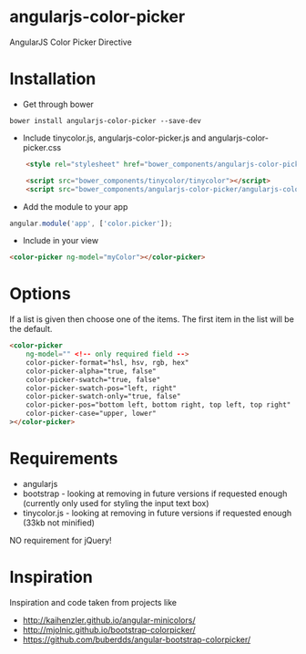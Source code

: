 angularjs-color-picker
=====================

AngularJS Color Picker Directive

Installation
=====
* Get through bower
```shell
bower install angularjs-color-picker --save-dev
```

* Include tinycolor.js, angularjs-color-picker.js and angularjs-color-picker.css
```html
    <style rel="stylesheet" href="bower_components/angularjs-color-picker/angularjs-color-picker.min.css" />

    <script src="bower_components/tinycolor/tinycolor"></script>
    <script src="bower_components/angularjs-color-picker/angularjs-color-picker.min.js"></script>
```


* Add the module to your app
```javascript
angular.module('app', ['color.picker']);
```

* Include in your view
```html
<color-picker ng-model="myColor"></color-picker>
```

Options
=====
If a list is given then choose one of the items. The first item in the list will be the default.
```html
<color-picker
    ng-model="" <!-- only required field -->
    color-picker-format="hsl, hsv, rgb, hex"
    color-picker-alpha="true, false"
    color-picker-swatch="true, false"
    color-picker-swatch-pos="left, right"
    color-picker-swatch-only="true, false"
    color-picker-pos="bottom left, bottom right, top left, top right"
    color-picker-case="upper, lower"
></color-picker>
```

Requirements
=====
* angularjs
* bootstrap - looking at removing in future versions if requested enough (currently only used for styling the input text box)
* tinycolor.js - looking at removing in future versions if requested enough (33kb not minified)

NO requirement for jQuery!

Inspiration
=====
Inspiration and code taken from projects like
* http://kaihenzler.github.io/angular-minicolors/
* http://mjolnic.github.io/bootstrap-colorpicker/
* https://github.com/buberdds/angular-bootstrap-colorpicker/
